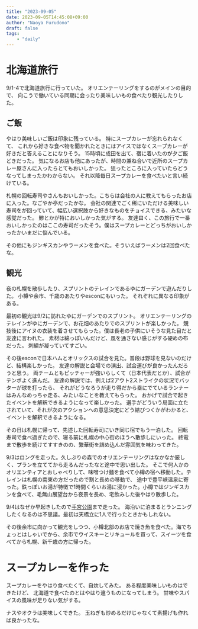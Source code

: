 ```yaml
---
title: "2023-09-05"
date: 2023-09-05T14:45:08+09:00
author: "Naoya Furudono"
draft: false
tags:
    - "daily"
---
```


# 北海道旅行

9/1-4で北海道旅行に行っていた。
オリエンテーリングをするのがメインの目的で、
向こうで働いている同期に会ったり美味しいもの食べたり観光したりした。

## ご飯

やはり美味しいご飯は印象に残っている。
特にスープカレーが忘れられなくて、
これから好きな食べ物を聞かれたときにはアイスではなくスープカレーが好きだと答えることになりそう。
15時頃に成田を出て、宿に着いたのが夕ご飯どきだった。
気になるお店も他にあったが、時間の兼ね合いで近所のスープカレー屋さんに入ったらとてもおいしかった。
狙ったところに入っていたらどうなってしまったかわからない。
それ以降毎日スープカレーを食べたいと言い続けている。

札幌の回転寿司やさんもおいしかった。こちらは会社の人に教えてもらったお店に入った。なごやか亭だったかな。
会社の関連でごく稀にいただける美味しい寿司をが回っていて、幅広い選択肢から好きなものをチョイスできる、みたいな感覚だった。
鯵とかが特においしかった気がする。
友達曰く、この旅行で一番おいしかったのはここの寿司だったそう。僕はスープカレーとどっちがおいしかったかいまだに悩んでいる。

その他にもジンギスカンやラーメンを食べた。そういえばラーメンは2回食べたな。

## 観光

夜の札幌を散歩したり、スプリントのテレインであるゆにガーデンで遊んだりした。
小樽や余市、千歳のあたりやesconにもいった。
それぞれに異なる印象がある。

最初の観光は9/2に訪れたゆにガーデンでのスプリント。
オリエンテーリングのテレインがゆにガーデンで、お花畑のあたりでのスプリントが楽しかった。
競技後にアイヌの衣装を着させてもらった。僕は長老の子供にいそうな見た目だと友達に言われた。
素材は綿っぽいんだけど、風を通さない感じがする硬めの布だった。
刺繍が凝っていてすごい。

その後esconで日本ハムとオリックスの試合を見た。普段は野球を見ないのだけど、結構楽しかった。
友達の解説と会場での演出、試合運びが良かったんだろうと思う。
両チームともピッチャーが強いらしくて（日本代表だとか）、試合がテンポよく進んだ。
友達の解説では、例えば2アウト2ストライクの状況でバッターが球を打ったら、
それがどうなろうが走り得だから塁にでているランナーはみんなめっちゃ走る、みたいなことを教えてもらった。
おかげで試合で起きたイベントを解釈できるようになって楽しかった。
選手がどういう局面に立たされていて、それが次のアクションへの意思決定にどう結びつくかがわかると、イベントを解釈できるようになる。

その日は札幌に帰って、先述した回転寿司にいき同じ宿でもう一泊した。
回転寿司で食べ過ぎたので、寝る前に札幌の中心街のほうへ散歩しにいった。
終電まで散歩を続けてすすきのの、繁華街を詰め込んだ雰囲気を味わってきた。

9/3はロングを走った。久しぶりの森でのオリエンテーリングはなかなか厳しく、プランを立ててから走るんだったなと途中で思い出した。
そこで何人かのオリエンティアとおしゃべりして、味噌つけ麺を食べて小樽の宿へ移動した。テレインは札幌の南東の方だったので割と長めの移動で、
途中で豊平峡温泉に寄った。鉄っぽいお湯が特徴で1時間くらいお湯に浸かった。小樽ではジンギスカンを食べて、毛無山展望台から夜景を長め、宅飲みした後やはり散歩した。

9/4はなぜか早起きしたので[手宮公園](https://goo.gl/maps/wGLNVoRuw9cY3mYu6)まで走った。
海沿いに泊まるとランニングしたくなるのは不思議。最初は天橋立に1人で行ったときかもしれない。

その後余市に向かって観光をしつつ、小樽北部のお店で焼き魚を食べた。海でちょっとはしゃいでから、余市でウイスキーとリキュールを買って、スイーツを食べてから札幌、新千歳の方に帰った。

# スープカレーを作った

スープカレーをやはり食べたくて、自炊してみた。
ある程度美味しいものはできたけど、
北海道で食べたのとはやはり違うものになってしまう。
甘味やスパイスの風味が足りない気がする。

ナスやオクラは美味しくできた。
玉ねぎも炒めるだけじゃなくて素揚げも作れば良かったな。

